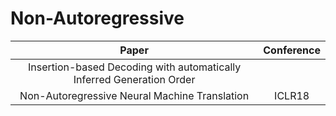 # Non-Autoregressive

| Paper | Conference |
| :---: | :---: |
| Insertion-based Decoding with automatically Inferred Generation Order | |
|Non-Autoregressive Neural Machine Translation|ICLR18|


